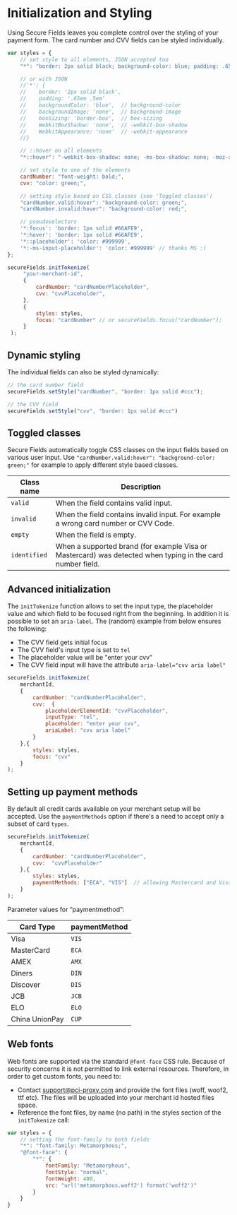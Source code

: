 # Initialization and Styling

Using Secure Fields leaves you complete control over the styling of your payment form. The card number and CVV fields can be styled individually.

```javascript
var styles = {
    // set style to all elements, JSON accepted too
    "*": "border: 2px solid black; background-color: blue; padding: .65em .5em",

    // or with JSON
    //'*': {
    //    border: '2px solid black',
    //    padding: '.65em .5em'       
    //    backgroundColor: 'blue',  // background-color
    //    backgroundImage: 'none',  // background-image
    //    boxSizing: 'border-box',  // box-sizing
    //    WebkitBoxShadow: 'none',  // -webkit-box-shadow
    //    WebkitAppearance: 'none'  // -webkit-appearance
    //}

    // ::hover on all elements
    "*::hover": "-webkit-box-shadow: none; -ms-box-shadow: none; -moz-appearance: none; ",

    // set style to one of the elements
    cardNumber: "font-weight: bold;",
    cvv: "color: green;",

    // setting style based on CSS classes (see 'Toggled classes')
    "cardNumber.valid:hover": "background-color: green;",
    "cardNumber.invalid:hover": "background-color: red;",    

    // pseudoselectors
    '*:focus': 'border: 1px solid #66AFE9',
    '*:hover': 'border: 1px solid #66AFE9',
    '*::placeholder': 'color: #999999',
    '*:-ms-input-placeholder': 'color: #999999' // thanks MS :( 
};

secureFields.initTokenize(
     "your-merchant-id",
     {
         cardNumber: "cardNumberPlaceholder",
         cvv: "cvvPlaceholder",
     },
     {            
         styles: styles,
         focus: "cardNumber" // or secureFields.focus("cardNumber");
     }
 );
```

## Dynamic styling

The individual fields can also be styled dynamically:

```javascript
// the card number field
secureFields.setStyle("cardNumber", "border: 1px solid #ccc");

// the CVV field
secureFields.setStyle("cvv", "border: 1px solid #ccc")
```

## Toggled classes

Secure Fields automatically toggle CSS classes on the input fields based on various user input. Use `"cardNumber.valid:hover": "background-color: green;"` for example to apply different style based classes.

| **Class name** | **Description**                                                                                            |
| -------------- | ---------------------------------------------------------------------------------------------------------- |
| `valid`        | When the field contains valid input.                                                                       |
| `invalid`      | When the field contains invalid input. For example a wrong card number or CVV Code.                        |
| `empty`        | When the field is empty.                                                                                   |
| `identified`   | When a supported brand (for example Visa or Mastercard) was detected when typing in the card number field. |

## Advanced initialization

The `initTokenize` function allows to set the input type, the placeholder value and which field to be focused right from the beginning. In addition it is possible to set an `aria-label`. The (random) example from below ensures the following:

* The CVV field gets initial focus
* The CVV field's input type is set to `tel`
* The placeholder value will be "enter your cvv"
* The CVV field input will have the attribute `aria-label="cvv aria label"`

```javascript
secureFields.initTokenize(
    merchantId,
    {
        cardNumber: "cardNumberPlaceholder",
        cvv:  {
            placeholderElementId: "cvvPlaceholder",
            inputType: "tel",
            placeholder: "enter your cvv",
            ariaLabel: "cvv aria label"
        }
    },{        
        styles: styles,
        focus: "cvv"
    }
);
```

## Setting up payment methods

By default all credit cards available on your merchant setup will be accepted. Use the `paymentMethods` option if there's a need to accept only a subset of card `types`.

```javascript
secureFields.initTokenize(
    merchantId,
    {
        cardNumber: "cardNumberPlaceholder",
        cvv:  "cvvPlaceholder"
    },{        
        styles: styles,
        paymentMethods: ["ECA", "VIS"]  // allowing Mastercard and Visa only
    }
);
```

Parameter values for “paymentmethod”:

| **Card Type**  | **paymentMethod** |
| -------------- | ----------------- |
| Visa           | `VIS`             |
| MasterCard     | `ECA`             |
| AMEX           | `AMX`             |
| Diners         | `DIN`             |
| Discover       | `DIS`             |
| JCB            | `JCB`             |
| ELO            | `ELO`             |
| China UnionPay | `CUP`             |

## Web fonts

Web fonts are supported via the standard `@font-face` CSS rule. Because of security concerns it is not permitted to link external resources. Therefore, in order to get custom fonts, you need to:

* Contact [support@pci-proxy.com](mailto:support@pci-proxy.com) and provide the font files (woff, woof2, ttf etc). The files will be uploaded into your merchant id hosted files space.
* Reference the font files, by name (no path) in the styles section of the `initTokenize` call:

```javascript
var styles = {
    // setting the font-family to both fields
    "*": "font-family: Metamorphous;",
    "@font-face": {
        "*": {
            fontFamily: "Metamorphous",
            fontStyle: "normal",
            fontWeight: 400,
            src: "url('metamorphous.woff2') format('woff2')"
        }        
    }
}
```
